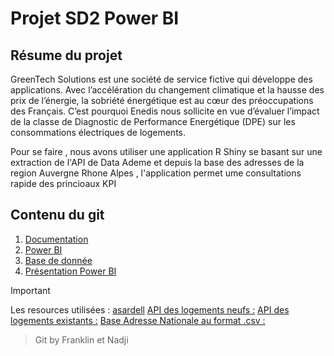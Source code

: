 # Projet SD2 Power BI


## Résume du projet

GreenTech Solutions est une société de service
fictive qui développe des applications.
Avec l’accélération du changement climatique et
la hausse des prix de l’énergie, la sobriété
énergétique est au cœur des préoccupations des
Français.
C’est pourquoi Enedis nous sollicite en vue
d’évaluer l’impact de la classe de Diagnostic de
Performance Energétique (DPE) sur les
consommations électriques de logements.

Pour se faire , nous avons utiliser une application R Shiny se basant sur
une extraction de l'API de Data Ademe et depuis la base des adresses de la region
Auvergne Rhone Alpes , l'application permet ume consultations rapide des princioaux KPI 

## Contenu du git

1. [Documentation](/rapport.Rmd)
2. [Power BI](https://drive.google.com/drive/folders/1CS47PKwywL1j43zN6Gp0cuFqbhoQiKbs?usp=sharing)
3. [Base de donnée](/extracteur.R)
4. [Présentation Power BI](https://ooo.mmhmm.app/watch/z_9liOH6ptEYZGqLu169CK)


> [!IMPORTANT]
> Les resources utilisées : [asardell](https://github.com/asardell/IUT_SD1) [API des logements neufs :](https://data.ademe.fr/datasets/dpe-v2-logements-neufs/api-doc)
[API des logements existants :](https://data.ademe.fr/datasets/dpe-v2-logements-existants/api-doc) [Base Adresse Nationale au format .csv :](https://adresse.data.gouv.fr/donnees-nationales)

> Git by Franklin et Nadji
